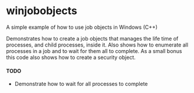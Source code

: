# winjobobjects
A simple example of how to use job objects in Windows (C++)

Demonstrates how to create a job objects that manages the life time of processes, and child processes, inside it. 
Also shows how to enumerate all processes in a job and to wait for them all to complete.
As a small bonus this code also shows how to create a security object.

#### TODO
* Demonstrate how to wait for all processes to complete 
